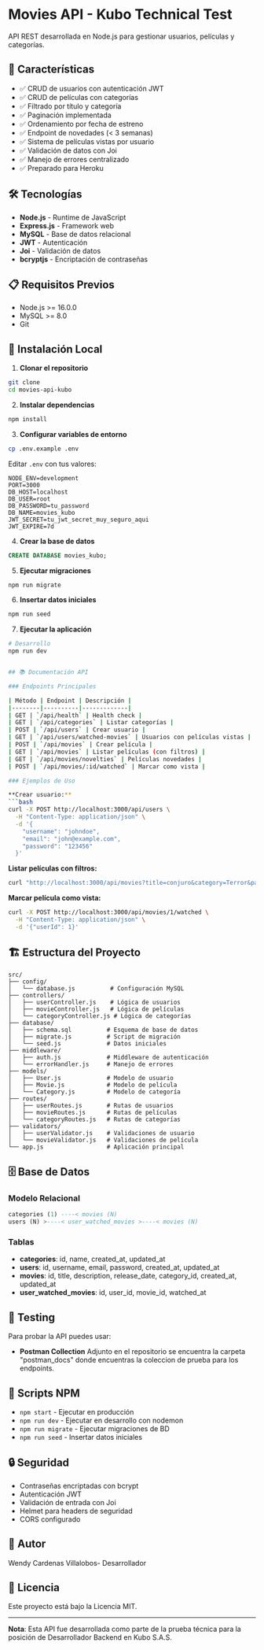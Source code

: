 # Movies API - Kubo Technical Test

API REST desarrollada en Node.js para gestionar usuarios, películas y categorías.

## 🚀 Características

- ✅ CRUD de usuarios con autenticación JWT
- ✅ CRUD de películas con categorías
- ✅ Filtrado por título y categoría
- ✅ Paginación implementada
- ✅ Ordenamiento por fecha de estreno
- ✅ Endpoint de novedades (< 3 semanas)
- ✅ Sistema de películas vistas por usuario
- ✅ Validación de datos con Joi
- ✅ Manejo de errores centralizado
- ✅ Preparado para Heroku

## 🛠 Tecnologías

- **Node.js** - Runtime de JavaScript
- **Express.js** - Framework web
- **MySQL** - Base de datos relacional
- **JWT** - Autenticación
- **Joi** - Validación de datos
- **bcryptjs** - Encriptación de contraseñas

## 📋 Requisitos Previos

- Node.js >= 16.0.0
- MySQL >= 8.0
- Git

## 🔧 Instalación Local

1. **Clonar el repositorio**
```bash
git clone 
cd movies-api-kubo
```

2. **Instalar dependencias**
```bash
npm install
```

3. **Configurar variables de entorno**
```bash
cp .env.example .env
```

Editar `.env` con tus valores:
```env
NODE_ENV=development
PORT=3000
DB_HOST=localhost
DB_USER=root
DB_PASSWORD=tu_password
DB_NAME=movies_kubo
JWT_SECRET=tu_jwt_secret_muy_seguro_aqui
JWT_EXPIRE=7d
```

4. **Crear la base de datos**
```sql
CREATE DATABASE movies_kubo;
```

5. **Ejecutar migraciones**
```bash
npm run migrate
```

6. **Insertar datos iniciales**
```bash
npm run seed
```

7. **Ejecutar la aplicación**
```bash
# Desarrollo
npm run dev


## 📚 Documentación API

### Endpoints Principales

| Método | Endpoint | Descripción |
|--------|----------|-------------|
| GET | `/api/health` | Health check |
| GET | `/api/categories` | Listar categorías |
| POST | `/api/users` | Crear usuario |
| GET | `/api/users/watched-movies` | Usuarios con películas vistas |
| POST | `/api/movies` | Crear película |
| GET | `/api/movies` | Listar películas (con filtros) |
| GET | `/api/movies/novelties` | Películas novedades |
| POST | `/api/movies/:id/watched` | Marcar como vista |

### Ejemplos de Uso

**Crear usuario:**
```bash
curl -X POST http://localhost:3000/api/users \
  -H "Content-Type: application/json" \
  -d '{
    "username": "johndoe",
    "email": "john@example.com",
    "password": "123456"
  }'
```

**Listar películas con filtros:**
```bash
curl "http://localhost:3000/api/movies?title=conjuro&category=Terror&page=1&limit=5"
```

**Marcar película como vista:**
```bash
curl -X POST http://localhost:3000/api/movies/1/watched \
  -H "Content-Type: application/json" \
  -d '{"userId": 1}'
```

## 🏗 Estructura del Proyecto

```
src/
├── config/
│   └── database.js          # Configuración MySQL
├── controllers/
│   ├── userController.js    # Lógica de usuarios
│   ├── movieController.js   # Lógica de películas
│   └── categoryController.js # Lógica de categorías
├── database/
│   ├── schema.sql          # Esquema de base de datos
│   ├── migrate.js          # Script de migración
│   └── seed.js             # Datos iniciales
├── middleware/
│   ├── auth.js             # Middleware de autenticación
│   └── errorHandler.js     # Manejo de errores
├── models/
│   ├── User.js             # Modelo de usuario
│   ├── Movie.js            # Modelo de película
│   └── Category.js         # Modelo de categoría
├── routes/
│   ├── userRoutes.js       # Rutas de usuarios
│   ├── movieRoutes.js      # Rutas de películas
│   └── categoryRoutes.js   # Rutas de categorías
├── validators/
│   ├── userValidator.js    # Validaciones de usuario
│   └── movieValidator.js   # Validaciones de película
└── app.js                  # Aplicación principal
```

## 🗄 Base de Datos

### Modelo Relacional

```sql
categories (1) ----< movies (N)
users (N) >----< user_watched_movies >----< movies (N)
```

### Tablas

- **categories**: id, name, created_at, updated_at
- **users**: id, username, email, password, created_at, updated_at
- **movies**: id, title, description, release_date, category_id, created_at, updated_at
- **user_watched_movies**: id, user_id, movie_id, watched_at

## 🧪 Testing

Para probar la API puedes usar:

- **Postman Collection** 
Adjunto en el repositorio se encuentra la carpeta "postman_docs" donde encuentras la coleccion de prueba
para los endpoints.

## 📝 Scripts NPM

- `npm start` - Ejecutar en producción
- `npm run dev` - Ejecutar en desarrollo con nodemon
- `npm run migrate` - Ejecutar migraciones de BD
- `npm run seed` - Insertar datos iniciales

## 🔒 Seguridad

- Contraseñas encriptadas con bcrypt
- Autenticación JWT
- Validación de entrada con Joi
- Helmet para headers de seguridad
- CORS configurado



## 👤 Autor

Wendy Cardenas Villalobos- Desarrollador 

## 📄 Licencia

Este proyecto está bajo la Licencia MIT.

---

**Nota**: Esta API fue desarrollada como parte de la prueba técnica para la posición de Desarrollador Backend en Kubo S.A.S.
